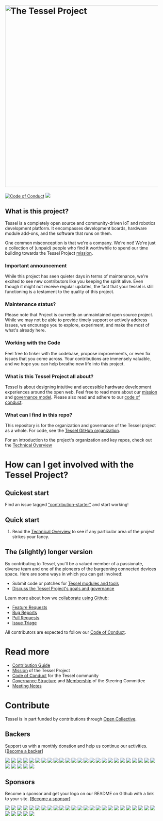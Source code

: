 # <img src="https://cloud.githubusercontent.com/assets/80639/7736468/c78ac686-fef8-11e4-9931-cc3ef8fd37a0.png" width="600" alt="The Tessel Project">

[![Code of Conduct](https://img.shields.io/badge/%E2%9D%A4-code%20of%20conduct-blue.svg?style=flat)](https://github.com/tessel/project/blob/master/CONDUCT.md) [![](https://slackin.tessel.io/badge.svg)](https://slackin.tessel.io/)

## What is this project?
Tessel is a completely open source and community-driven IoT and robotics development platform. It encompasses development boards, hardware module add-ons, and the software that runs on them.

One common misconception is that we're a company. We're not! We're just a collection of (unpaid) people who find it worthwhile to spend our time building towards the Tessel Project [mission](MISSION.md).

### Important announcement
While this project has seen quieter days in terms of maintenance, we're excited to see new contributors like you keeping the spirit alive. Even though it might not receive regular updates, the fact that your tessel is still functioning is a testament to the quality of this project.

### Maintenance status?
Please note that Project is currently an unmaintained open source project. While we may not be able to provide timely support or actively address issues, we encourage you to explore, experiment, and make the most of what's already here.

### Working with the Code
Feel free to tinker with the codebase, propose improvements, or even fix issues that you come across. Your contributions are immensely valuable, and we hope you can help breathe new life into this project.

### What is this Tessel Project all about?
Tessel is about designing intuitive and accessible hardware development experiences around the open web. Feel free to read more about our [mission](MISSION.md) and [governance model](GOVERNANCE.md). Please also read and adhere to our [code of conduct](https://github.com/tessel/project/blob/master/CONDUCT.md).

### What can I find in this repo?
This repository is for the organization and governance of the Tessel project as a whole. For code, see the [Tessel GitHub organization](https://github.com/tessel).

For an introduction to the project's organization and key repos, check out the [Technical Overview](https://tessel.gitbooks.io/t2-docs/content/Debugging/Technical_Overview.html)

# How can I get involved with the Tessel Project?

## Quickest start

Find an issue tagged ["contribution-starter"](https://github.com/issues?q=is%3Aopen+is%3Aissue+label%3Acontribution-starter+user%3Atessel) and start working!

## Quick start

1. Read the [Technical Overview](https://tessel.gitbooks.io/t2-docs/content/Debugging/Technical_Overview.html) to see if any particular area of the project strikes your fancy.


## The (slightly) longer version

By contributing to Tessel, you'll be a valued member of a passionate, diverse team and one of the pioneers of the burgeoning connected devices space. Here are some ways in which you can get involved:

* Submit code or patches for [Tessel modules and tools](https://github.com/tessel)
* [Discuss the Tessel Project's goals and governance](https://github.com/tessel/project/issues)

Learn more about how we [collaborate using Github](CONTRIBUTING.md):

* [Feature Requests](CONTRIBUTING.md#feature-requests)
* [Bug Reports](CONTRIBUTING.md#bug-reports)
* [Pull Requests](CONTRIBUTING.md#pull-requests)
* [Issue Triage](CONTRIBUTING.md#issue-triage)

All contributors are expected to follow our [Code of Conduct](CONDUCT.md).

# Read more

* [Contribution Guide](CONTRIBUTING.md)
* [Mission](MISSION.md) of the Tessel Project
* [Code of Conduct](CONDUCT.md) for the Tessel community
* [Governance Structure](GOVERNANCE.md) and [Membership](TEAM.md) of the Steering Committee
* [Meeting Notes](meetings/)

# Contribute

Tessel is in part funded by contributions through [Open Collective](https://opencollective.com/tessel).

## Backers

Support us with a monthly donation and help us continue our activities. [[Become a backer](https://opencollective.com/tessel#backer)]

<a href="https://opencollective.com/tessel/backer/0/website" target="_blank"><img src="https://opencollective.com/tessel/backer/0/avatar.svg"></a>
<a href="https://opencollective.com/tessel/backer/1/website" target="_blank"><img src="https://opencollective.com/tessel/backer/1/avatar.svg"></a>
<a href="https://opencollective.com/tessel/backer/2/website" target="_blank"><img src="https://opencollective.com/tessel/backer/2/avatar.svg"></a>
<a href="https://opencollective.com/tessel/backer/3/website" target="_blank"><img src="https://opencollective.com/tessel/backer/3/avatar.svg"></a>
<a href="https://opencollective.com/tessel/backer/4/website" target="_blank"><img src="https://opencollective.com/tessel/backer/4/avatar.svg"></a>
<a href="https://opencollective.com/tessel/backer/5/website" target="_blank"><img src="https://opencollective.com/tessel/backer/5/avatar.svg"></a>
<a href="https://opencollective.com/tessel/backer/6/website" target="_blank"><img src="https://opencollective.com/tessel/backer/6/avatar.svg"></a>
<a href="https://opencollective.com/tessel/backer/7/website" target="_blank"><img src="https://opencollective.com/tessel/backer/7/avatar.svg"></a>
<a href="https://opencollective.com/tessel/backer/8/website" target="_blank"><img src="https://opencollective.com/tessel/backer/8/avatar.svg"></a>
<a href="https://opencollective.com/tessel/backer/9/website" target="_blank"><img src="https://opencollective.com/tessel/backer/9/avatar.svg"></a>
<a href="https://opencollective.com/tessel/backer/10/website" target="_blank"><img src="https://opencollective.com/tessel/backer/10/avatar.svg"></a>
<a href="https://opencollective.com/tessel/backer/11/website" target="_blank"><img src="https://opencollective.com/tessel/backer/11/avatar.svg"></a>
<a href="https://opencollective.com/tessel/backer/12/website" target="_blank"><img src="https://opencollective.com/tessel/backer/12/avatar.svg"></a>
<a href="https://opencollective.com/tessel/backer/13/website" target="_blank"><img src="https://opencollective.com/tessel/backer/13/avatar.svg"></a>
<a href="https://opencollective.com/tessel/backer/14/website" target="_blank"><img src="https://opencollective.com/tessel/backer/14/avatar.svg"></a>
<a href="https://opencollective.com/tessel/backer/15/website" target="_blank"><img src="https://opencollective.com/tessel/backer/15/avatar.svg"></a>
<a href="https://opencollective.com/tessel/backer/16/website" target="_blank"><img src="https://opencollective.com/tessel/backer/16/avatar.svg"></a>
<a href="https://opencollective.com/tessel/backer/17/website" target="_blank"><img src="https://opencollective.com/tessel/backer/17/avatar.svg"></a>
<a href="https://opencollective.com/tessel/backer/18/website" target="_blank"><img src="https://opencollective.com/tessel/backer/18/avatar.svg"></a>
<a href="https://opencollective.com/tessel/backer/19/website" target="_blank"><img src="https://opencollective.com/tessel/backer/19/avatar.svg"></a>
<a href="https://opencollective.com/tessel/backer/20/website" target="_blank"><img src="https://opencollective.com/tessel/backer/20/avatar.svg"></a>
<a href="https://opencollective.com/tessel/backer/21/website" target="_blank"><img src="https://opencollective.com/tessel/backer/21/avatar.svg"></a>
<a href="https://opencollective.com/tessel/backer/22/website" target="_blank"><img src="https://opencollective.com/tessel/backer/22/avatar.svg"></a>
<a href="https://opencollective.com/tessel/backer/23/website" target="_blank"><img src="https://opencollective.com/tessel/backer/23/avatar.svg"></a>
<a href="https://opencollective.com/tessel/backer/24/website" target="_blank"><img src="https://opencollective.com/tessel/backer/24/avatar.svg"></a>
<a href="https://opencollective.com/tessel/backer/25/website" target="_blank"><img src="https://opencollective.com/tessel/backer/25/avatar.svg"></a>
<a href="https://opencollective.com/tessel/backer/26/website" target="_blank"><img src="https://opencollective.com/tessel/backer/26/avatar.svg"></a>
<a href="https://opencollective.com/tessel/backer/27/website" target="_blank"><img src="https://opencollective.com/tessel/backer/27/avatar.svg"></a>
<a href="https://opencollective.com/tessel/backer/28/website" target="_blank"><img src="https://opencollective.com/tessel/backer/28/avatar.svg"></a>
<a href="https://opencollective.com/tessel/backer/29/website" target="_blank"><img src="https://opencollective.com/tessel/backer/29/avatar.svg"></a>

## Sponsors

Become a sponsor and get your logo on our README on Github with a link to your site. [[Become a sponsor](https://opencollective.com/tessel#sponsor)]

<a href="https://opencollective.com/tessel/sponsor/0/website" target="_blank"><img src="https://opencollective.com/tessel/sponsor/0/avatar.svg"></a>
<a href="https://opencollective.com/tessel/sponsor/1/website" target="_blank"><img src="https://opencollective.com/tessel/sponsor/1/avatar.svg"></a>
<a href="https://opencollective.com/tessel/sponsor/2/website" target="_blank"><img src="https://opencollective.com/tessel/sponsor/2/avatar.svg"></a>
<a href="https://opencollective.com/tessel/sponsor/3/website" target="_blank"><img src="https://opencollective.com/tessel/sponsor/3/avatar.svg"></a>
<a href="https://opencollective.com/tessel/sponsor/4/website" target="_blank"><img src="https://opencollective.com/tessel/sponsor/4/avatar.svg"></a>
<a href="https://opencollective.com/tessel/sponsor/5/website" target="_blank"><img src="https://opencollective.com/tessel/sponsor/5/avatar.svg"></a>
<a href="https://opencollective.com/tessel/sponsor/6/website" target="_blank"><img src="https://opencollective.com/tessel/sponsor/6/avatar.svg"></a>
<a href="https://opencollective.com/tessel/sponsor/7/website" target="_blank"><img src="https://opencollective.com/tessel/sponsor/7/avatar.svg"></a>
<a href="https://opencollective.com/tessel/sponsor/8/website" target="_blank"><img src="https://opencollective.com/tessel/sponsor/8/avatar.svg"></a>
<a href="https://opencollective.com/tessel/sponsor/9/website" target="_blank"><img src="https://opencollective.com/tessel/sponsor/9/avatar.svg"></a>
<a href="https://opencollective.com/tessel/sponsor/10/website" target="_blank"><img src="https://opencollective.com/tessel/sponsor/10/avatar.svg"></a>
<a href="https://opencollective.com/tessel/sponsor/11/website" target="_blank"><img src="https://opencollective.com/tessel/sponsor/11/avatar.svg"></a>
<a href="https://opencollective.com/tessel/sponsor/12/website" target="_blank"><img src="https://opencollective.com/tessel/sponsor/12/avatar.svg"></a>
<a href="https://opencollective.com/tessel/sponsor/13/website" target="_blank"><img src="https://opencollective.com/tessel/sponsor/13/avatar.svg"></a>
<a href="https://opencollective.com/tessel/sponsor/14/website" target="_blank"><img src="https://opencollective.com/tessel/sponsor/14/avatar.svg"></a>
<a href="https://opencollective.com/tessel/sponsor/15/website" target="_blank"><img src="https://opencollective.com/tessel/sponsor/15/avatar.svg"></a>
<a href="https://opencollective.com/tessel/sponsor/16/website" target="_blank"><img src="https://opencollective.com/tessel/sponsor/16/avatar.svg"></a>
<a href="https://opencollective.com/tessel/sponsor/17/website" target="_blank"><img src="https://opencollective.com/tessel/sponsor/17/avatar.svg"></a>
<a href="https://opencollective.com/tessel/sponsor/18/website" target="_blank"><img src="https://opencollective.com/tessel/sponsor/18/avatar.svg"></a>
<a href="https://opencollective.com/tessel/sponsor/19/website" target="_blank"><img src="https://opencollective.com/tessel/sponsor/19/avatar.svg"></a>
<a href="https://opencollective.com/tessel/sponsor/20/website" target="_blank"><img src="https://opencollective.com/tessel/sponsor/20/avatar.svg"></a>
<a href="https://opencollective.com/tessel/sponsor/21/website" target="_blank"><img src="https://opencollective.com/tessel/sponsor/21/avatar.svg"></a>
<a href="https://opencollective.com/tessel/sponsor/22/website" target="_blank"><img src="https://opencollective.com/tessel/sponsor/22/avatar.svg"></a>
<a href="https://opencollective.com/tessel/sponsor/23/website" target="_blank"><img src="https://opencollective.com/tessel/sponsor/23/avatar.svg"></a>
<a href="https://opencollective.com/tessel/sponsor/24/website" target="_blank"><img src="https://opencollective.com/tessel/sponsor/24/avatar.svg"></a>
<a href="https://opencollective.com/tessel/sponsor/25/website" target="_blank"><img src="https://opencollective.com/tessel/sponsor/25/avatar.svg"></a>
<a href="https://opencollective.com/tessel/sponsor/26/website" target="_blank"><img src="https://opencollective.com/tessel/sponsor/26/avatar.svg"></a>
<a href="https://opencollective.com/tessel/sponsor/27/website" target="_blank"><img src="https://opencollective.com/tessel/sponsor/27/avatar.svg"></a>
<a href="https://opencollective.com/tessel/sponsor/28/website" target="_blank"><img src="https://opencollective.com/tessel/sponsor/28/avatar.svg"></a>
<a href="https://opencollective.com/tessel/sponsor/29/website" target="_blank"><img src="https://opencollective.com/tessel/sponsor/29/avatar.svg"></a>
